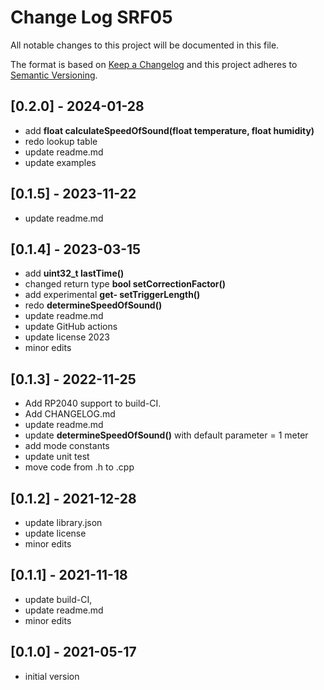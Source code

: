 # Change Log SRF05

All notable changes to this project will be documented in this file.

The format is based on [Keep a Changelog](http://keepachangelog.com/)
and this project adheres to [Semantic Versioning](http://semver.org/).


## [0.2.0] - 2024-01-28
- add **float calculateSpeedOfSound(float temperature, float humidity)**
- redo lookup table
- update readme.md
- update examples


## [0.1.5] - 2023-11-22
- update readme.md

## [0.1.4] - 2023-03-15
- add **uint32_t lastTime()**
- changed return type **bool setCorrectionFactor()**
- add experimental **get- setTriggerLength()**
- redo **determineSpeedOfSound()**
- update readme.md
- update GitHub actions
- update license 2023
- minor edits

## [0.1.3] - 2022-11-25
- Add RP2040 support to build-CI.
- Add CHANGELOG.md
- update readme.md
- update **determineSpeedOfSound()** with default parameter = 1 meter
- add mode constants
- update unit test
- move code from .h to .cpp

## [0.1.2] - 2021-12-28
- update library.json
- update license
- minor edits

## [0.1.1] - 2021-11-18
- update build-CI, 
- update readme.md
- minor edits

## [0.1.0] - 2021-05-17
- initial version

